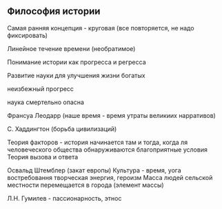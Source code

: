 
## Философия истории 
Самая ранняя концепция - круговая (все повторяется, не надо фиксировать)

Линейное течение времени (необратимое)

Понимание истории как прогресса и регресса

Развитие науки для улучшения жизни богатых

неизбежный прогресс 

наука смертельно опасна

Франсуа Леодарр (наше время - время утраты великиих нарративов)

С. Хаддингтон   (борьба цивилизаций)

Теория факторов - история начинается там и тогда, когда ля человеческого общества обнаруживаются благоприятные условия
Теория вызова и ответа 

Освальд Штемблер (закат европы)
Культура - время, уога востребовання творческая энергия, героизм
Масса людей сельской местности перемещается в города (элемент массы)

Л.Н. Гумилев - пассионарность, этнос